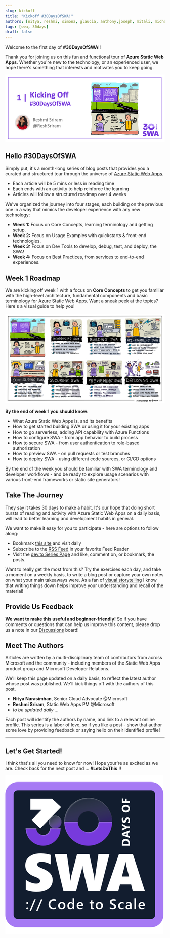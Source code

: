 ```yaml
---
slug: kickoff
title: "Kickoff #30DaysOfSWA!"
authors: [nitya, reshmi, simona, glaucia, anthony,joseph, mitali, michail]
tags: [swa, 30days]
draft: false
---
```


Welcome to the first day of **#30DaysOfSWA**!!

Thank you for joining us on this fun and functional tour of **Azure Static Web Apps**. Whether you're new to the technology, or an experienced user, we hope there's something that interests and motivates you to keep going.

![](../static/img/series/banner-kickoff.png)

## Hello #30DaysOfSWA

Simply put, it's a month-long series of blog posts that provides you a curated and structured tour through the universe of  [Azure Static Web Apps](https://docs.microsoft.com/en-us/azure/static-web-apps/overview?WT.mc_id=30daysofswa-61155-cxall). 

 * Each article will be 5 mins or less in reading time
 * Each ends with an activity to help reinforce the learning
 * Articles will follow a structured roadmap over 4 weeks

We've organized the journey into four stages, each building on the previous one in a way that mimics the developer experience with any new technology:
 * **Week 1:** Focus on Core Concepts, learning terminology and getting setup.
 * **Week 2:** Focus on Usage Examples with quickstarts & front-end technologies.
 * **Week 3:** Focus on Dev Tools to develop, debug, test, and deploy, the SWA!
 * **Week 4:** Focus on Best Practices, from services to end-to-end experiences.

## Week 1 Roadmap

We are kicking off week 1 with a focus on **Core Concepts** to get you familiar with the high-level architecture, fundamental components and basic terminology for Azure Static Web Apps. Want a sneak peek at the topics? Here's a visual guide to help you!

![](../static/img/series/week1-roadmap.png)

**By the end of week 1 you should know**:
 * What Azure Static Web Apps is, and its benefits
 * How to get started building SWA or using it for your existing apps
 * How to go serverless, adding API capability with Azure Functions
 * How to configure SWA - from app behavior to build process
 * How to secure SWA - from user authentication to role-based authorization
 * How to preview SWA - on pull requests or test branches
 * How to deploy SWA - using different code sources, or CI/CD options

By the end of the week you should be familiar with SWA terminology and developer workflows - and be ready to explore usage scenarios with various front-end frameworks or static site generators!

## Take The Journey

They say it takes 30 days to make a habit. It's our hope that doing short bursts of reading and activity with Azure Static Web Apps on a daily basis, will lead to better learning and development habits in general.

We want to make it easy for you to participate - here are options to follow along:
 * Bookmark [this site](https://aka.ms/30DaysofSWA) and visit daily
 * Subscribe to the [RSS Feed](https://lively-tree-0c3a7d80f.1.azurestaticapps.net/blog/rss.xml) in your favorite Feed Reader
 * Visit the [dev.to Series Page](https://dev.to/nitya/series/17901) and like, comment on, or bookmark, the posts.

Want to really get the most from this? Try the exercises each day, and take a moment on a weekly basis, to write a blog post or capture your own notes on what your main takeaways were. As a fan of [visual storytelling](https://twitter.com/sketchthedocs) I know that writing things down helps improve your understanding and recall of the material!

## Provide Us Feedback

**We want to make this useful and beginner-friendly!** So if you have comments or questions that can help us improve this content, please drop us a note in our [Discussions](https://github.com/orgs/staticwebdev/discussions/categories/-30daysofswa) board!


## Meet The Authors

Articles are written by a multi-disciplinary team of contributors from across Microsoft and the community - including members of the Static Web Apps product group and Microsoft Developer Relations. 

We'll keep this page updated on a daily basis, to reflect the latest author whose post was published. We'll kick things off with the authors of this post.
 * **Nitya Narasimhan**, Senior Cloud Advocate @Microsoft
 * **Reshmi Sriram**, Static Web Apps PM @Microsoft
 * _to be updated daily ..._

Each post will identify the authors by name, and link to a relevant online profile. This series is a labor of love, so if you like a post - show that author some love by providing feedback or saying hello on their identified profile!

---

## Let's Get Started!

I think that's all you need to know for now! Hope your're as excited as we are. Check back for the next post and ... **#LetsDoThis** !!

![](../static/img/logo.svg)